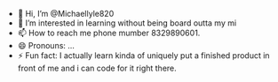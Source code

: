 - 👋 Hi, I’m @Michaellyle820
- 👀 I’m interested in learning without being board outta my mi
- 📫 How to reach me phone mumber 8329890601. 
- 😄 Pronouns: ...
- ⚡ Fun fact: I actually learn kinda of uniquely put a finished product in front of me and i can code for it right there.

<!---
Michaellyle820/Michaellyle820 is a ✨ special ✨ repository because its `README.md` (this file) appears on your GitHub profile.
You can click the Preview link to take a look at your changes.
--->
